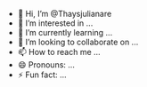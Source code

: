 - 👋 Hi, I’m @Thaysjulianare
- 👀 I’m interested in ...
- 🌱 I’m currently learning ...
- 💞️ I’m looking to collaborate on ...
- 📫 How to reach me ...
- 😄 Pronouns: ...
- ⚡ Fun fact: ...

<!---
Thaysjulianare/Thaysjulianare is a ✨ special ✨ repository because its `README.md` (this file) appears on your GitHub profile.
You can click the Preview link to take a look at your changes.
--->
